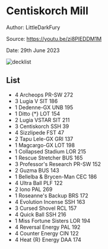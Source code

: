 # Centiskorch Mill

Author: LittleDarkFury

Source: <https://youtu.be/zi8PlEDDM1M>

Date: 29th June 2023

![decklist](../../images/PAL/Centiskorch%20Mill/2-%20Centiskorch%20Mill.pngg
)

## List

* 4 Archeops PR-SW 272
* 3 Lugia V SIT 186
* 1 Dedenne-GX UNB 195
* 1 Ditto {*} LOT 154
* 2 Lugia VSTAR SIT 211
* 3 Centiskorch SSH 39
* 4 Sizzlipede FST 47
* 2 Tapu Lele-GX GRI 137
* 1 Magcargo-GX LOT 198
* 1 Collapsed Stadium LOR 215
* 1 Rescue Stretcher BUS 165
* 3 Professor's Research PR-SW 152
* 2 Guzma BUS 143
* 1 Bellelba & Brycen-Man CEC 186
* 4 Ultra Ball PLF 122
* 2 Iono PAL 269
* 1 Roseanne's Backup BRS 172
* 4 Evolution Incense SSH 163
* 3 Cursed Shovel RCL 157
* 4 Quick Ball SSH 216
* 1 Miss Fortune Sisters LOR 194
* 4 Reversal Energy PAL 192
* 4 Counter Energy CIN 122
* 4 Heat {R} Energy DAA 174
